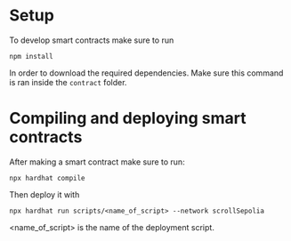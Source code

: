 # Setup

To develop smart contracts make sure to run

```
npm install
```

In order to download the required dependencies. Make sure this command is ran inside the `contract` folder.

# Compiling and deploying smart contracts

After making a smart contract make sure to run:

```
npx hardhat compile
```

Then deploy it with

```
npx hardhat run scripts/<name_of_script> --network scrollSepolia
```

<name_of_script> is the name of the deployment script.
